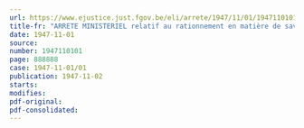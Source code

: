 ```yaml
---
url: https://www.ejustice.just.fgov.be/eli/arrete/1947/11/01/1947110101/justel
title-fr: "ARRETE MINISTERIEL relatif au rationnement en matière de savon indigène"
date: 1947-11-01
source:
number: 1947110101
page: 888888
case: 1947-11-01/01
publication: 1947-11-02
starts:
modifies:
pdf-original:
pdf-consolidated:
---
```


